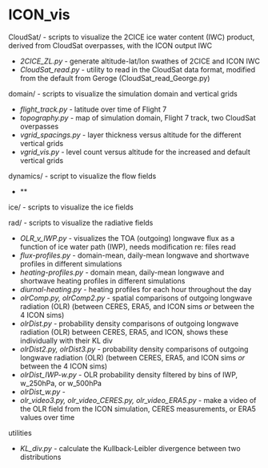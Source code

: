 # ICON_vis

CloudSat/ - scripts to visualize the 2CICE ice water content (IWC) product, derived from CloudSat overpasses, with the ICON output IWC
- *2CICE_ZL.py* - generate altitude-lat/lon swathes of 2CICE and ICON IWC 
- *CloudSat_read.py* - utility to read in the CloudSat data format, modified from the default from Geroge (CloudSat_read_George.py)

domain/ - scripts to visualize the simulation domain and vertical grids
- *flight_track.py* - latitude over time of Flight 7
- *topography.py* - map of simulation domain, Flight 7 track, two CloudSat overpasses
- *vgrid_spacings.py* - layer thickness versus altitude for the different vertical grids
- *vgrid_vis.py* - level count versus altitude for the increased and default vertical grids

dynamics/ - script to visualize the flow fields
- **

ice/ - scripts to visualize the ice fields

rad/ - scripts to visualize the radiative fields
- *OLR_v_IWP.py* - visualizes the TOA (outgoing) longwave flux as a function of ice water path (IWP), needs modification re: files read
- *flux-profiles.py* - domain-mean, daily-mean longwave and shortwave profiles in different simulations
- *heating-profiles.py* - domain mean, daily-mean longwave and shortwave heating profiles in different simulations 
- *diurnal-heating.py* - heating profiles for each hour throughout the day
- *olrComp.py, olrComp2.py* - spatial comparisons of outgoing longwave radiation (OLR) (between CERES, ERA5, and ICON sims *or* between the 4 ICON sims)
- *olrDist.py* - probability density comparisons of outgoing longwave radiation (OLR) between CERES, ERA5, and ICON, shows these individually with their KL div
- *olrDist2.py, olrDist3.py* - probability density comparisons of outgoing longwave radiation (OLR) (between CERES, ERA5, and ICON sims *or* between the 4 ICON sims)
- *olrDist_IWP-w.py* - OLR probability density filtered by bins of IWP, w_250hPa, or w_500hPa
- *olrDist_w.py* - 
- *olr_video3.py, olr_video_CERES.py, olr_video_ERA5.py* - make a video of the OLR field from the ICON simulation, CERES measurements, or ERA5 values over time

utilities 
- *KL_div.py* - calculate the Kullback-Leibler divergence between two distributions
